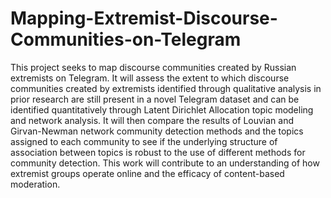 # Mapping-Extremist-Discourse-Communities-on-Telegram

This project seeks to map discourse communities created by Russian extremists on Telegram. It will assess the extent to which discourse communities created by extremists identified through qualitative analysis in prior research are still present in a novel Telegram dataset and can be identified quantitatively through Latent Dirichlet Allocation topic modeling and network analysis. It will then compare the results of Louvian and Girvan-Newman network community detection methods and the topics assigned to each community to see if the underlying structure of association between topics is robust to the use of different methods for community detection. This work will contribute to an understanding of how extremist groups operate online and the efficacy of content-based moderation.
